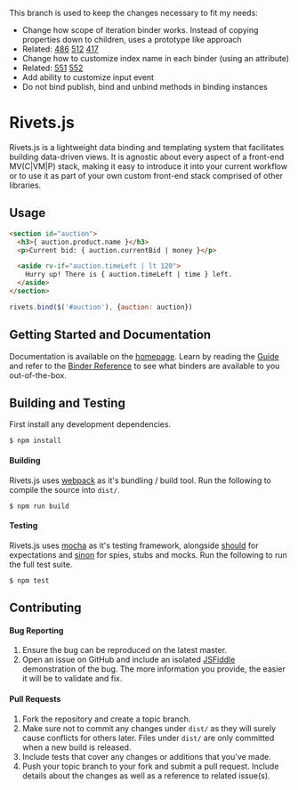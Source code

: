 This branch is used to keep the changes necessary to fit my needs:

* Change how scope of iteration binder works. Instead of copying properties down to children, uses a prototype like approach
 * Related: [486](https://github.com/mikeric/rivets/issues/486) [512](https://github.com/mikeric/rivets/issues/512) [417](https://github.com/mikeric/rivets/pull/417)
* Change how to customize index name in each binder (using an attribute)
 * Related: [551](https://github.com/mikeric/rivets/issues/551) [552](https://github.com/mikeric/rivets/pull/552) 
* Add ability to customize input event 
* Do not bind publish, bind and unbind methods in binding instances


# Rivets.js

Rivets.js is a lightweight data binding and templating system that facilitates building data-driven views. It is agnostic about every aspect of a front-end MV(C|VM|P) stack, making it easy to introduce it into your current workflow or to use it as part of your own custom front-end stack comprised of other libraries.

## Usage

```html
<section id="auction">
  <h3>{ auction.product.name }</h3>
  <p>Current bid: { auction.currentBid | money }</p>

  <aside rv-if="auction.timeLeft | lt 120">
    Hurry up! There is { auction.timeLeft | time } left.
  </aside>
</section>
```

```javascript
rivets.bind($('#auction'), {auction: auction})
```

## Getting Started and Documentation

Documentation is available on the [homepage](http://rivetsjs.com). Learn by reading the [Guide](http://rivetsjs.com/docs/guide/) and refer to the [Binder Reference](http://rivetsjs.com/docs/reference/) to see what binders are available to you out-of-the-box.

## Building and Testing

First install any development dependencies.

```
$ npm install
```

#### Building

Rivets.js uses [webpack](http://gulpjs.com/) as it's bundling / build tool. Run the following  to compile the source into `dist/`.

```
$ npm run build
```

#### Testing

Rivets.js uses [mocha](http://visionmedia.github.io/mocha/) as it's testing framework, alongside [should](https://github.com/visionmedia/should.js/) for expectations and [sinon](http://sinonjs.org/) for spies, stubs and mocks. Run the following to run the full test suite.

```
$ npm test
```

## Contributing

#### Bug Reporting

1. Ensure the bug can be reproduced on the latest master.
2. Open an issue on GitHub and include an isolated [JSFiddle](http://jsfiddle.net/) demonstration of the bug. The more information you provide, the easier it will be to validate and fix.

#### Pull Requests

1. Fork the repository and create a topic branch.
3. Make sure not to commit any changes under `dist/` as they will surely cause conflicts for others later. Files under `dist/` are only committed when a new build is released.
4. Include tests that cover any changes or additions that you've made.
5. Push your topic branch to your fork and submit a pull request. Include details about the changes as well as a reference to related issue(s).
